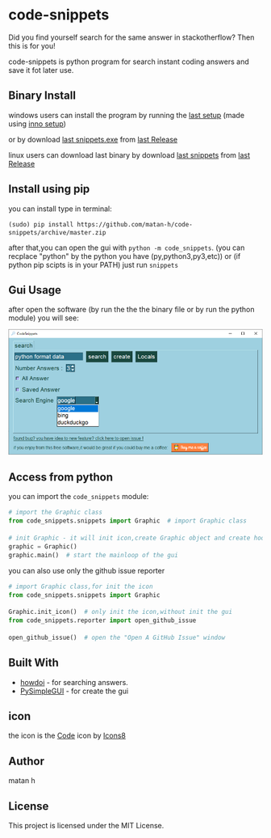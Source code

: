 # code-snippets
Did you find yourself search for the same answer in stackotherflow?
Then this is for you!

code-snippets is python program for search instant coding answers and save it fot later use.

## Binary Install
windows users can install the program by running the [last setup](https://github.com/matan-h/code-snippets/releases/latest/snippets-setup.exe) (made using  [inno setup](https://jrsoftware.org/isinfo.php))

or by download [last snippets.exe](https://github.com/matan-h/code-snippets/releases/latest/download/snippets.exe) from [last Release](https://github.com/matan-h/code-snippets/releases/latest)

linux users can download last binary by download [last snippets](https://github.com/matan-h/code-snippets/releases/latest/download/snippets) from [last Release](https://github.com/matan-h/code-snippets/releases/latest)

## Install using pip
 you can install type in terminal:
 ```shell
(sudo) pip install https://github.com/matan-h/code-snippets/archive/master.zip
```
after that,you can open the gui with `python -m code_snippets`. (you can recplace "python" by the python you have (py,python3,py3,etc)) or (if python pip scipts is in your PATH) just run `snippets`



## Gui Usage
after open the software (by run the the the binary file or by run the python module)
you will see:

![Screenshot](https://github.com/matan-h/code-snippets/blob/master/images/Screenshot.png?raw=true)



## Access from python
you can import the `code_snippets` module:
```python
# import the Graphic class
from code_snippets.snippets import Graphic  # import Graphic class

# init Graphic - it will init icon,create Graphic object and create hook for open the issue reporter when error occurred
graphic = Graphic()
graphic.main()  # start the mainloop of the gui
```
you can also use only the github issue reporter
```python
# import Graphic class,for init the icon
from code_snippets.snippets import Graphic

Graphic.init_icon()  # only init the icon,without init the gui
from code_snippets.reporter import open_github_issue

open_github_issue()  # open the "Open A GitHub Issue" window
```



## Built With

* [howdoi](https://github.com/gleitz/howdoi) - for searching answers.
* [PySimpleGUI](https://github.com/PySimpleGUI/PySimpleGUI) - for create the gui
## icon
the icon is the <a target="_blank" href="https://icons8.com/icon/awvOcnV6D9iF/code">Code</a> icon by <a target="_blank" href="https://icons8.com">Icons8</a>

## Author
matan h

## License
This project is licensed under the MIT License.
